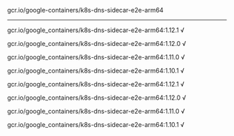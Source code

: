 gcr.io/google-containers/k8s-dns-sidecar-e2e-arm64 

----
gcr.io/google_containers/k8s-dns-sidecar-e2e-arm64:1.12.1 √

gcr.io/google_containers/k8s-dns-sidecar-e2e-arm64:1.12.0 √

gcr.io/google_containers/k8s-dns-sidecar-e2e-arm64:1.11.0 √

gcr.io/google_containers/k8s-dns-sidecar-e2e-arm64:1.10.1 √

gcr.io/google_containers/k8s-dns-sidecar-e2e-arm64:1.12.1 √

gcr.io/google_containers/k8s-dns-sidecar-e2e-arm64:1.12.0 √

gcr.io/google_containers/k8s-dns-sidecar-e2e-arm64:1.11.0 √

gcr.io/google_containers/k8s-dns-sidecar-e2e-arm64:1.10.1 √

